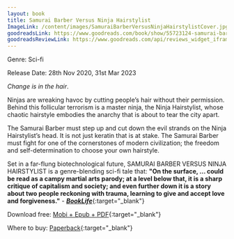 ```yaml
---
layout: book
title: Samurai Barber Versus Ninja Hairstylist
ImageLink: /content/images/SamuraiBarberVersusNinjaHairstylistCover.jpg
goodreadsLink: https://www.goodreads.com/book/show/55723124-samurai-barber-versus-ninja-hairstylist
goodreadsReviewLink: https://www.goodreads.com/api/reviews_widget_iframe?did=DEVELOPER_ID&format=html&header_text=Goodreads+reviews+for+Samurai+Barber+Versus+Ninja+Hairstylist&isbn=B08L97RZ91&links=660&min_rating=&num_reviews=&review_back=ffffff&stars=000000&stylesheet=&text=444
---
```

Genre: Sci-fi

Release Date: 28th Nov 2020, 31st Mar 2023

*Change is in the hair*.

Ninjas are wreaking havoc by cutting people’s hair without their permission. Behind this follicular terrorism is a master ninja, the Ninja Hairstylist, whose chaotic hairstyle embodies the anarchy that is about to tear the city apart.

The Samurai Barber must step up and cut down the evil strands on the Ninja Hairstylist’s head. It is not just keratin that is at stake. The Samurai Barber must fight for one of the cornerstones of modern civilization; the freedom and self-determination to choose your own hairstyle.

Set in a far-flung biotechnological future, SAMURAI BARBER VERSUS NINJA HAIRSTYLIST is a genre-blending sci-fi tale that: **"On the surface, ... could be read as a campy martial arts parody; at a level below that, it is a sharp critique of capitalism and society; and even further down it is a story about two people reckoning with trauma, learning to give and accept love and forgiveness."** - [***BookLife***](https://booklife.com/project/samurai-barber-versus-ninja-hairstylist-51743){:target="_blank"}

<div style="clear: left"></div>

Download free: [Mobi + Epub + PDF](/content/books/SamuraiBarberVersusNinjaHairstylist-ZedDee.zip){:target="_blank"}

Where to buy: [Paperback](https://www.amazon.com/Samurai-Barber-Versus-Ninja-Hairstylist/dp/9811866406){:target="_blank"}


 